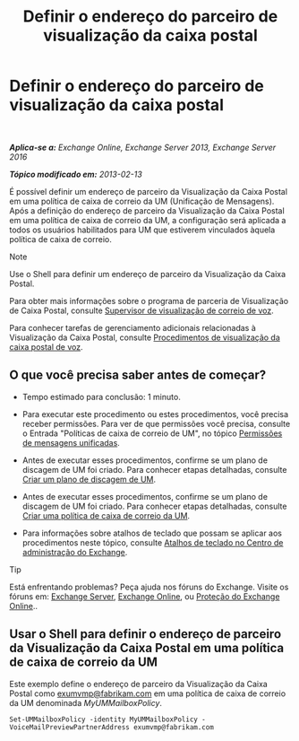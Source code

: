 ﻿---
title: 'Definir o endereço do parceiro de visualização da caixa postal'
TOCTitle: Definir o endereço do parceiro de visualização da caixa postal
ms:assetid: 57fbed1e-1b14-4939-95e6-ef7c072f32a9
ms:mtpsurl: https://technet.microsoft.com/pt-br/library/Ff630917(v=EXCHG.150)
ms:contentKeyID: 51407862
ms.date: 05/22/2018
mtps_version: v=EXCHG.150
ms.translationtype: MT
---

# Definir o endereço do parceiro de visualização da caixa postal

 

_**Aplica-se a:** Exchange Online, Exchange Server 2013, Exchange Server 2016_

_**Tópico modificado em:** 2013-02-13_

É possível definir um endereço de parceiro da Visualização da Caixa Postal em uma política de caixa de correio da UM (Unificação de Mensagens). Após a definição do endereço de parceiro da Visualização da Caixa Postal em uma política de caixa de correio da UM, a configuração será aplicada a todos os usuários habilitados para UM que estiverem vinculados àquela política de caixa de correio.


> [!NOTE]
> Use o Shell para definir um endereço de parceiro da Visualização da Caixa Postal.



Para obter mais informações sobre o programa de parceria de Visualização de Caixa Postal, consulte [Supervisor de visualização de correio de voz](https://docs.microsoft.com/pt-br/exchange/voice-mail-unified-messaging/set-up-client-voice-mail-features/voice-mail-preview-advisor).

Para conhecer tarefas de gerenciamento adicionais relacionadas à Visualização da Caixa Postal, consulte [Procedimentos de visualização da caixa postal de voz](https://docs.microsoft.com/pt-br/exchange/voice-mail-unified-messaging/set-up-client-voice-mail-features/voice-mail-preview-procedures).

## O que você precisa saber antes de começar?

  - Tempo estimado para conclusão: 1 minuto.

  - Para executar este procedimento ou estes procedimentos, você precisa receber permissões. Para ver de que permissões você precisa, consulte o Entrada "Políticas de caixa de correio de UM", no tópico [Permissões de mensagens unificadas](unified-messaging-permissions-exchange-2013-help.md).

  - Antes de executar esses procedimentos, confirme se um plano de discagem de UM foi criado. Para conhecer etapas detalhadas, consulte [Criar um plano de discagem de UM](create-a-um-dial-plan-exchange-2013-help.md).

  - Antes de executar esses procedimentos, confirme se um plano de discagem de UM foi criado. Para conhecer etapas detalhadas, consulte [Criar uma política de caixa de correio da UM](create-a-um-mailbox-policy-exchange-2013-help.md).

  - Para informações sobre atalhos de teclado que possam se aplicar aos procedimentos neste tópico, consulte [Atalhos de teclado no Centro de administração do Exchange](keyboard-shortcuts-in-the-exchange-admin-center-exchange-online-protection-help.md).


> [!TIP]
> Está enfrentando problemas? Peça ajuda nos fóruns do Exchange. Visite os fóruns em: <A href="https://go.microsoft.com/fwlink/p/?linkid=60612">Exchange Server</A>, <A href="https://go.microsoft.com/fwlink/p/?linkid=267542">Exchange Online</A>, ou <A href="https://go.microsoft.com/fwlink/p/?linkid=285351">Proteção do Exchange Online</A>..



## Usar o Shell para definir o endereço de parceiro da Visualização da Caixa Postal em uma política de caixa de correio da UM

Este exemplo define o endereço de parceiro da Visualização da Caixa Postal como exumvmp@fabrikam.com em uma política de caixa de correio da UM denominada *MyUMMailboxPolicy*.

    Set-UMMailboxPolicy -identity MyUMMailboxPolicy -VoiceMailPreviewPartnerAddress exumvmp@fabrikam.com

